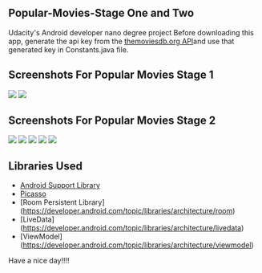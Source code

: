 ## Popular-Movies-Stage One and Two
Udacity's Android developer nano degree project
Before downloading this app, generate the api key from the [themoviesdb.org API](https://www.themoviedb.org/account/signup)and 
use that generated key in Constants.java file.

## Screenshots For Popular Movies Stage 1


<img src="./screenshots/ScreenshotOne.jpg">
<img src="./screenshots/screenshotTwo.jpg">

## Screenshots For Popular Movies Stage 2

<img src="./screenshots/ScreenshotThree.jpg">
<img src="./screenshots/screenshotFour.jpg">
<img src="./screenshots/ScreenshotFive.jpg">
<img src="./screenshots/screenshotSix.jpg">
<img src="./screenshots/ScreenshotSeven.jpg">



## Libraries Used

* [Android Support Library](https://developer.android.com/topic/libraries/support-library/)
* [Picasso](https://github.com/square/picasso/)
* [Room Persistent Library] (https://developer.android.com/topic/libraries/architecture/room)
* [LiveData] (https://developer.android.com/topic/libraries/architecture/livedata)
* [ViewModel] (https://developer.android.com/topic/libraries/architecture/viewmodel)



Have a nice day!!!!
